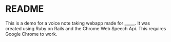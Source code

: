 # README

This is a demo for a voice note taking webapp made for _____. It was created using Ruby on Rails and the Chrome Web Speech Api. This requires Google Chrome to work.
